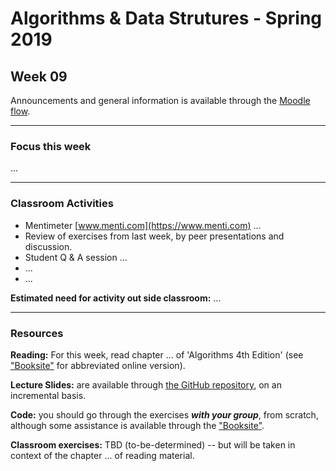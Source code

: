 # Algorithms & Data Strutures - Spring 2019

## Week 09

Announcements and general information is available through the [Moodle flow](https://cphbusiness.mrooms.net/course/view.php?id=3150). 

-----------------

### Focus this week
...

-----------------

### Classroom Activities 

- Mentimeter [www.menti.com](https://www.menti.com) ...
- Review of exercises from last week, by peer presentations and discussion.
- Student Q & A session ...
- ...
- ...

**Estimated need for activity out side classroom:** ...

-----------------
### Resources

**Reading:** For this week, read chapter ... of 'Algorithms 4th Edition' (see ["Booksite"](https://algs4.cs.princeton.edu/home/) for abbreviated online version). 

**Lecture Slides:** are available through [the GitHub repository](https://github.com/datsoftlyngby/soft2019spring-algorithms/blob/master/Weeklies/Week_06/Slides/02%20Introduction.pdf), on an incremental basis.

**Code:** you should go through the exercises _**with your group**_, from scratch, although some assistance is available through the ["Booksite"](https://algs4.cs.princeton.edu/home/).

**Classroom exercises:** TBD (to-be-determined) -- but will be taken in context of the chapter ... of reading material.
